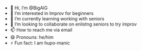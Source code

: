 - 👋 Hi, I’m @BigAlG
- 👀 I’m interested in Improv for beginners
- 🌱 I’m currently learning working with seniors
- 💞️ I’m looking to collaborate on enlistng seniors to try improv
- 📫 How to reach me via email
- 😄 Pronouns: he/him
- ⚡ Fun fact: I am hupo-manic

<!---
BigAlG/BigAlG is a ✨ special ✨ repository because its `README.md` (this file) appears on your GitHub profile.
You can click the Preview link to take a look at your changes.
--->
